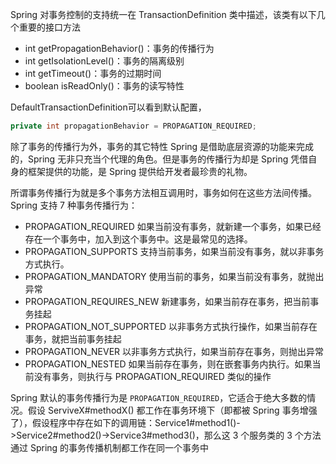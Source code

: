 Spring 对事务控制的支持统一在 TransactionDefinition 类中描述，该类有以下几个重要的接口方法
- int getPropagationBehavior()：事务的传播行为
- int getIsolationLevel()：事务的隔离级别
- int getTimeout()：事务的过期时间
- boolean isReadOnly()：事务的读写特性

DefaultTransactionDefinition可以看到默认配置，

```java
private int propagationBehavior = PROPAGATION_REQUIRED;
```
除了事务的传播行为外，事务的其它特性 Spring 是借助底层资源的功能来完成的，Spring 无非只充当个代理的角色。但是事务的传播行为却是 Spring 凭借自身的框架提供的功能，是 Spring 提供给开发者最珍贵的礼物。

所谓事务传播行为就是多个事务方法相互调用时，事务如何在这些方法间传播。Spring 支持 7 种事务传播行为：
- PROPAGATION_REQUIRED 如果当前没有事务，就新建一个事务，如果已经存在一个事务中，加入到这个事务中。这是最常见的选择。
- PROPAGATION_SUPPORTS 支持当前事务，如果当前没有事务，就以非事务方式执行。
- PROPAGATION_MANDATORY 使用当前的事务，如果当前没有事务，就抛出异常
- PROPAGATION_REQUIRES_NEW 新建事务，如果当前存在事务，把当前事务挂起
- PROPAGATION_NOT_SUPPORTED 以非事务方式执行操作，如果当前存在事务，就把当前事务挂起
- PROPAGATION_NEVER 以非事务方式执行，如果当前存在事务，则抛出异常
- PROPAGATION_NESTED 如果当前存在事务，则在嵌套事务内执行。如果当前没有事务，则执行与 PROPAGATION_REQUIRED 类似的操作

Spring 默认的事务传播行为是 `PROPAGATION_REQUIRED`，它适合于绝大多数的情况。假设 ServiveX#methodX() 都工作在事务环境下（即都被 Spring 事务增强了），假设程序中存在如下的调用链：Service1#method1()->Service2#method2()->Service3#method3()，那么这 3 个服务类的 3 个方法通过 Spring 的事务传播机制都工作在同一个事务中
